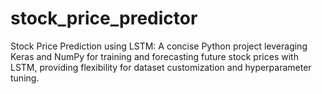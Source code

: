 # stock_price_predictor
Stock Price Prediction using LSTM: A concise Python project leveraging Keras and NumPy for training and forecasting future stock prices with LSTM, providing flexibility for dataset customization and hyperparameter tuning.
